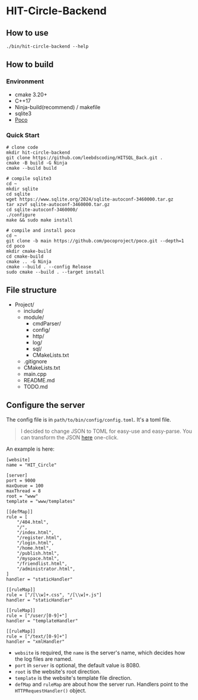 # HIT-Circle-Backend

## How to use

```
./bin/hit-circle-backend --help
```

## How to build

### Environment

- cmake 3.20+
- C++17
- Ninja-build(recommend) / makefile
- sqlite3
- [Poco](https://github.com/pocoproject/poco)

### Quick Start

```
# clone code
mkdir hit-circle-backend
git clone https://github.com/leebdscoding/HITSQL_Back.git .
cmake -B build -G Ninja
cmake --build build

# compile sqlite3
cd ~
mkdir sqlite
cd sqlite
wget https://www.sqlite.org/2024/sqlite-autoconf-3460000.tar.gz
tar xzvf sqlite-autoconf-3460000.tar.gz
cd sqlite-autoconf-3460000/
./configure
make && sudo make install

# compile and install poco
cd ~
git clone -b main https://github.com/pocoproject/poco.git --depth=1
cd poco
mkdir cmake-build
cd cmake-build
cmake .. -G Ninja
cmake --build . --config Release
sudo cmake --build . --target install
```

## File structure

- Project/
    - include/
    - module/
        - cmdParser/
        - config/
        - http/
        - log/
        - sql/
        - CMakeLists.txt
    - .gitignore
    - CMakeLists.txt
    - main.cpp
    - README.md
    - TODO.md

## Configure the server

The config file is in `path/to/bin/config/config.toml`.
It's a toml file.

> I decided to change JSON to TOML for easy-use and easy-parse. You can 
transform the JSON [here](https://transform.tools/json-to-toml) one-click.

An example is here:

```
[website]
name = "HIT_Circle"

[server]
port = 9000
maxQueue = 100
maxThread = 8
root = "www"
template = "www/templates"

[[defMap]]
rule = [
    "/404.html",
    "/",
    "/index.html",
    "/register.html",
    "/login.html",
    "/home.html",
    "/publish.html",
    "/myspace.html",
    "/friendlist.html",
    "/administrator.html",
]
handler = "staticHandler"

[[ruleMap]]
rule = ["/[\\w]+.css", "/[\\w]+.js"]
handler = "staticHandler"

[[ruleMap]]
rule = ["/user/[0-9]+"]
handler = "templateHandler"

[[ruleMap]]
rule = ["/text/[0-9]+"]
handler = "xmlHandler"
```

- `website` is required, the `name` is the server's name, which decides how the log files are named.
- `port` in `server` is optional, the default value is 8080.
- `root` is the website's root direction.
- `template` is the website's template file direction.
- `defMap` and `ruleMap` are about how the server run. Handlers point to the `HTTPRequestHandler()` object.